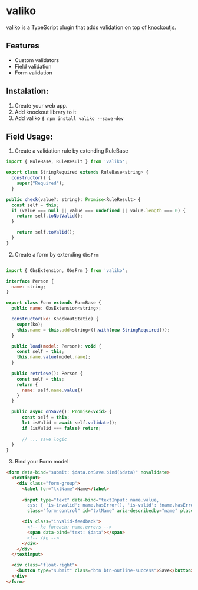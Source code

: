 # valiko

valiko is a TypeScript plugin that adds validation on top of [knockoutjs](http://knockoutjs.com/).

## Features

  - Custom validators
  - Field validation
  - Form validation

## Instalation:
  1. Create your web app.
  2. Add knockout library to it
  3. Add valiko `$ npm install valiko --save-dev`


## Field Usage:

  1. Create a validation rule by extending RuleBase

  ```javascript
  import { RuleBase, RuleResult } from 'valiko';

  export class StringRequired extends RuleBase<string> {
    constructor() {
      super("Required");
    }

  public check(value?: string): Promise<RuleResult> {
    const self = this;
    if (value === null || value === undefined || value.length === 0) {
      return self.toNotValid();
    }

      return self.toValid();
    }
  }
  ```

  2. Create a form by extending `ObsFrm`

  ```javascript

  import { ObsExtension, ObsFrm } from 'valiko';

  interface Person {
    name: string;
  }

  export class Form extends FormBase {
    public name: ObsExtension<string>;

    constructor(ko: KnockoutStatic) {
      super(ko);
      this.name = this.add<string>().with(new StringRequired());
    }

    public load(model: Person): void {
      const self = this;
      this.name.value(model.name);
    }	
    
    public retrieve(): Person {
      const self = this;
      return {
        name: self.name.value()
      }
    }

    public async onSave(): Promise<void> {
        const self = this;
        let isValid = await self.validate();
        if (isValid === false) return;
        
        // ... save logic
    }
  }

  ```

  3. Bind your Form model

  ```html
  <form data-bind="submit: $data.onSave.bind($data)" novalidate>    
    <textinput>
      <div class="form-group">
        <label for="txtName">Name</label>
        
        <input type="text" data-bind="textInput: name.value, 
          css: { 'is-invalid': name.hasError(), 'is-valid': !name.hasError() && name.wasValidated() }"          
          class="form-control" id="txtName" aria-describedby="name" placeholder="Name">

        <div class="invalid-feedback">
          <!-- ko foreach: name.errors -->
          <span data-bind="text: $data"></span>
          <!-- /ko -->
        </div>
      </div>
    </textinput>

    <div class="float-right">            
      <button type="submit" class="btn btn-outline-success">Save</button>
    </div>
  </form>

  ```